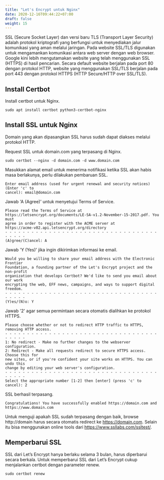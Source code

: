 ```yaml
---
title: "Let's Encrypt untuk Nginx"
date: 2020-12-16T09:44:22+07:00
draft: false
weight: 15
---
```


SSL (Secure Socket Layer) dan versi baru TLS (Transport Layer Security) adalah protokol kriptografi yang berfungsi untuk menyediakan jalur komunikasi yang aman melalui jaringan. Pada website SSL/TLS digunakan untuk mengamankan komunikasi antara web server dengan web browser. Google kini lebih mengutamakan website yang telah menggunakan SSL (HTTPS) di hasil pencarian. Secara default website berjalan pada port 80 dengan protokol HTTP, website yang menggunakan SSL/TLS berjalan pada port 443 dengan protokol HTTPS (HTTP Secure/HTTP over SSL/TLS).

## Install Certbot

Install certbot untuk Nginx.

```
sudo apt install certbot python3-certbot-nginx
```

## Install SSL untuk Nginx

Domain yang akan dipasangkan SSL harus sudah dapat diakses melalui protokol HTTP.

Request SSL untuk domain.com yang terpasang di Nginx.

```
sudo certbot --nginx -d domain.com -d www.domain.com
```

Masukkan alamat email untuk menerima notifikasi ketika SSL akan habis masa berlakunya, perlu dilakukan pembaruan SSL.

```
Enter email address (used for urgent renewal and security notices) (Enter 'c' to
cancel): email@domain.com
``` 

Jawab 'A (Agree)' untuk menyetujui Terms of Service.

```
Please read the Terms of Service at
https://letsencrypt.org/documents/LE-SA-v1.2-November-15-2017.pdf. You must
agree in order to register with the ACME server at
https://acme-v02.api.letsencrypt.org/directory
- - - - - - - - - - - - - - - - - - - - - - - - - - - - - - - - - - - - - - - -
(A)gree/(C)ancel: A
```

Jawab 'Y (Yes)' jika ingin dikirimkan informasi ke email.

```
Would you be willing to share your email address with the Electronic Frontier
Foundation, a founding partner of the Let's Encrypt project and the non-profit
organization that develops Certbot? We'd like to send you email about our work
encrypting the web, EFF news, campaigns, and ways to support digital freedom.
- - - - - - - - - - - - - - - - - - - - - - - - - - - - - - - - - - - - - - - -
(Y)es/(N)o: Y
```

Jawab '2' agar semua permintaan secara otomatis dialihkan ke protokol HTTPS.

```
Please choose whether or not to redirect HTTP traffic to HTTPS, removing HTTP access.
- - - - - - - - - - - - - - - - - - - - - - - - - - - - - - - - - - - - - - - -
1: No redirect - Make no further changes to the webserver configuration.
2: Redirect - Make all requests redirect to secure HTTPS access. Choose this for
new sites, or if you're confident your site works on HTTPS. You can undo this
change by editing your web server's configuration.
- - - - - - - - - - - - - - - - - - - - - - - - - - - - - - - - - - - - - - - -
Select the appropriate number [1-2] then [enter] (press 'c' to cancel): 2
```

SSL berhasil terpasang.

```
Congratulations! You have successfully enabled https://domain.com and
https://www.domain.com
```

Untuk menguji apakah SSL sudah terpasang dengan baik, browse http://domain harus secara otomatis redirect ke https://domain.com. Selain itu bisa menggunakan online tools dari https://www.ssllabs.com/ssltest/.

## Memperbarui SSL

SSL dari  Let’s Encrypt hanya berlaku selama 3 bulan, harus diperbarui secara berkala. Untuk memperbarui SSL dari Let’s Encrypt cukup menjalankan certbot dengan parameter renew.

```
sudo certbot renew
```